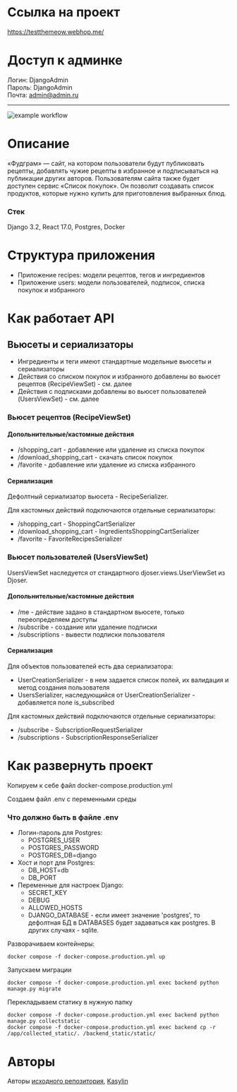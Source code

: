 # Ссылка на проект
https://testthemeow.webhop.me/

# Доступ к админке
Логин: DjangoAdmin<br/>
Пароль: DjangoAdmin<br/>
Почта: admin@admin.ru

---

![example workflow](https://github.com/Kasylin/foodgram-project-react/actions/workflows/main.yml/badge.svg)


# Описание

«Фудграм» — сайт, на котором пользователи будут публиковать рецепты, добавлять чужие рецепты в избранное и подписываться на публикации других авторов. Пользователям сайта также будет доступен сервис «Список покупок». Он позволит создавать список продуктов, которые нужно купить для приготовления выбранных блюд.

### Стек
Django 3.2, React 17.0, Postgres, Docker

# Структура приложения
- Приложение recipes: модели рецептов, тегов и ингредиентов
- Приложение users: модели пользователей, подписок, списка покупок и избранного

# Как работает API

## Вьюсеты и сериализаторы
- Ингредиенты и теги имеют стандартные модельные вьюсеты и сериализаторы
- Действия со списком покупок и избранного добавлены во вьюсет рецептов (RecipeViewSet) - см. далее
- Действия с подписками добавлены во вьюсет пользователей (UsersViewSet) - см. далее

### Вьюсет рецептов (RecipeViewSet)
#### Допольнительные/кастомные действия
- /shopping_cart - добавление или удаление из списка покупок
- /download_shopping_cart - скачать список покупок
- /favorite - добавление или удаление из списка избранного

#### Сериализация
Дефолтный сериализатор вьюсета - RecipeSerializer.

Для кастомных действий подключаются отдельные сериализаторы:
- /shopping_cart - ShoppingCartSerializer
- /download_shopping_cart - IngredientsShoppingCartSerializer
- /favorite - FavoriteRecipesSerializer


### Вьюсет пользователей (UsersViewSet)
UsersViewSet наследуется от стандартного djoser.views.UserViewSet из Djoser.

#### Допольнительные/кастомные действия
- /me - действие задано в стандартном вьюсете, только переопределяем доступы
- /subscribe - создание или удаление подписки
- /subscriptions - вывести подписки пользователя

#### Сериализация

Для объектов пользователей есть два сериализатора: 
- UserCreationSerializer - в нем задается список полей, их валидация и метод создания пользователя
- UsersSerializer, наследующийся от UserCreationSerializer - добавляется поле is_subscribed

Для кастомных действий подключаются отдельные сериализаторы:
- /subscribe - SubscriptionRequestSerializer
- /subscriptions - SubscriptionResponseSerializer

# Как развернуть проект

Копируем к себе файл docker-compose.production.yml

Создаем файл .env с переменными среды

### Что должно быть в файле .env
- Логин-пароль для Postgres:
    - POSTGRES_USER
    - POSTGRES_PASSWORD
    - POSTGRES_DB=django
- Хост и порт для Postgres:
    - DB_HOST=db
    - DB_PORT
- Переменные для настроек Django:
    - SECRET_KEY
    - DEBUG
    - ALLOWED_HOSTS
    - DJANGO_DATABASE - если имеет значение 'postgres', то дефолтная БД в DATABASES будет задаваться как postgres. В других случаях - sqlite.

Разворачиваем контейнеры:
```
docker compose -f docker-compose.production.yml up
```

Запускаем миграции
```
docker compose -f docker-compose.production.yml exec backend python manage.py migrate
```

Перекладываем статику в нужную папку
```
docker compose -f docker-compose.production.yml exec backend python manage.py collectstatic
docker compose -f docker-compose.production.yml exec backend cp -r /app/collected_static/. /backend_static/static/
```

# Авторы
Авторы [исходного репозитория](https://github.com/yandex-praktikum/foodgram-project-react), [Kasylin](https://github.com/Kasylin)
